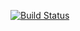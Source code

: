 [![Build Status](http://www.katesprague.codes:8080/job/Demo/badge/icon)](http://www.katesprague.codes:8080/job/Demo/)
